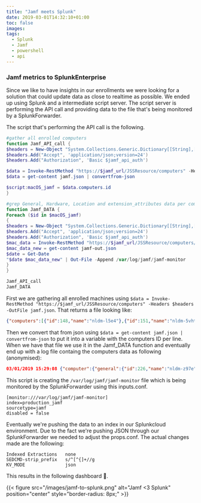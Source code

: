 ```yaml
---
title: "Jamf meets Splunk"
date: 2019-03-01T14:32:10+01:00
toc: false
images:
tags:
  - Splunk
  - Jamf
  - powershell
  - api
---
```


### Jamf metrics to SplunkEnterprise

Since we like to have insights in our enrollments we were looking for a solution that could update data as close to realtime as possible. We ended up using Splunk and a intermediate script server. The script server is performing the API call and providing data to the file that's being monitored by a SplunkForwarder.

The script that's performing the API call is the following.

```powershell
#gather all enrolled computers
function Jamf_API_call {
$headers = New-Object "System.Collections.Generic.Dictionary[[String],[String]]"
$headers.Add("Accept", 'application/json;version=24')
$headers.Add("Authorization", 'Basic $jamf_api_auth')

$data = Invoke-RestMethod "https://$jamf_url/JSSResource/computers" -Headers $headers -OutFile jamf.json
$data = get-content jamf.json | convertfrom-json

$script:macOS_jamf = $data.computers.id
}

#grep General, Hardware, Location and extension_attributes data per computer and add to the log
function Jamf_DATA {
Foreach ($id in $macOS_jamf)
{
$headers = New-Object "System.Collections.Generic.Dictionary[[String],[String]]"
$headers.Add("Accept", 'application/json;version=24')
$headers.Add("Authorization", 'Basic $jamf_api_auth')
$mac_data = Invoke-RestMethod "https://$jamf_url/JSSResource/computers/id/$id/subset/General&Hardware&Location&extensionattributes" -Headers $headers -OutFile jamf-out.json
$mac_data_new = get-content jamf-out.json
$date = Get-Date
"$date $mac_data_new" | Out-File -Append /var/log/jamf/jamf-monitor
}
}

Jamf_API_call
Jamf_DATA
```

First we are gathering all enrolled machines using ```$data = Invoke-RestMethod "https://$jamf_url/JSSResource/computers" -Headers $headers -OutFile jamf.json```. That returns a file looking like:

```json
{"computers":[{"id":148,"name":"nldm-l5e4"},{"id":151,"name":"nldm-5vht"},{"id":152,"name":"nldm-1f61"},{"id":153,"name":"nldm-n86u"},{"id":154,"name":"nldm-bmga"},{"id":165,"name":"nldm-8vjj"},{"id":166,"name":"nldm-9el8"},{"id":168,"name":"nldm-cme4"},{"id":169,"name":"nllm-slr7"},{"id":170,"name":"nldm-o9wm"},{"id":171,"name":"nllm-83em"},{"id":172,"name":"nldm-da30"},{"id":173,"name":"nldm-a9p2"},{"id":174,"name":"nllm-pviq"},{"id":181,"name":"nldm-4o5x"},{"id":184,"name":"nldm-iwn9"},{"id":185,"name":"nldm-yr93"},{"id":205,"name":"nllm-el3h"},{"id":210,"name":"nllm-a4ri"},{"id":211,"name":"nldm-hrzi (2)"},{"id":212,"name":"nllm-8vxm"},{"id":221,"name":"nldm-3xsd"},{"id":222,"name":"nldm-2i3l"},{"id":224,"name":"nldm-9139"},{"id":225,"name":"nldm-4g1t"},{"id":226,"name":"nldm-z97e"}]}
```

Then we convert that from json using ```$data = get-content jamf.json | convertfrom-json``` to put it into a variable with the computers ID per line. When we have that file we use it in the Jamf_DATA function and eventually end up with a log file containg the computers data as following (anonymised):

```json
03/01/2019 15:29:08 {"computer":{"general":{"id":226,"name":"nldm-z97e","mac_address":"xxx","alt_mac_address":"xxx","ip_address":"xxx","last_reported_ip":"xxx","serial_number":"xxx","udid":"xxx","jamf_version":"10.9.0-t1544463445","platform":"Mac","barcode_1":"","barcode_2":"","asset_tag":"","remote_management":{"managed":true,"management_username":"macadmin","management_password_sha256":"xxx"},"mdm_capable":true,"mdm_capable_users":{"mdm_capable_user":"xxx"},"management_status":{"enrolled_via_dep":true,"user_approved_enrollment":true,"user_approved_mdm":true},"report_date":"2019-03-01 09:49:19","report_date_epoch":1551433759204,"report_date_utc":"2019-03-01T09:49:19.204+0000","last_contact_time":"2019-03-01 14:10:28","last_contact_time_epoch":1551449428195,"last_contact_time_utc":"2019-03-01T14:10:28.195+0000","initial_entry_date":"2019-03-01","initial_entry_date_epoch":1551429401260,"initial_entry_date_utc":"2019-03-01T08:36:41.260+0000","last_cloud_backup_date_epoch":0,"last_cloud_backup_date_utc":"","last_enrolled_date_epoch":1551429428657,"last_enrolled_date_utc":"2019-03-01T08:37:08.657+0000","distribution_point":"","sus":"","netboot_server":"","site":{"id":-1,"name":"None"},"itunes_store_account_is_active":false},"location":{"username":"xxx","realname":"xxx","real_name":"xxx","email_address":"xxx","position":"Developer","phone":"","phone_number":"","department":"","building":"xxx","room":""},"hardware":{"make":"Apple","model":"13-inch MacBook Pro (Early 2015)","model_identifier":"MacBookPro12,1","os_name":"Mac OS X","os_version":"10.14.3","os_build":"18D42","master_password_set":false,"active_directory_status":"xxx","service_pack":"","processor_type":"Intel Core i7","processor_architecture":"x86_64","processor_speed":0,"processor_speed_mhz":0,"number_processors":1,"number_cores":2,"total_ram":16384,"total_ram_mb":16384,"boot_rom":"180.0.0.0.0","bus_speed":0,"bus_speed_mhz":0,"battery_capacity":96,"cache_size":4096,"cache_size_kb":4096,"available_ram_slots":0,"optical_drive":"","nic_speed":"10/100/1000","smc_version":"2.28f7","ble_capable":true,"sip_status":"Enabled","gatekeeper_status":"App Store and identified developers","xprotect_version":"2101","institutional_recovery_key":"Not Present","disk_encryption_configuration":"","filevault2_users":[],"storage":[{"disk":"disk0","model":"APPLE SSD SM0512G","revision":"BXZ13A0Q","serial_number":"xxx","size":0,"drive_capacity_mb":0,"connection_type":"NO","smart_status":"Verified","partition":{"name":"Macintosh HD (Boot Partition)","size":476902,"type":"boot","partition_capacity_mb":476902,"percentage_full":3,"filevault_status":"Not Encrypted","filevault_percent":0,"filevault2_status":"Not Encrypted","filevault2_percent":0,"boot_drive_available_mb":0,"lvgUUID":"","lvUUID":"","pvUUID":""}},{"disk":"disk2","model":"","revision":"","serial_number":"","size":0,"drive_capacity_mb":0,"connection_type":"","smart_status":"","partition":{"name":"Google Chrome","size":195,"type":"other","partition_capacity_mb":195,"percentage_full":100,"filevault_status":"Not Encrypted","filevault_percent":0,"filevault2_status":"Not Encrypted","filevault2_percent":0}}],"mapped_printers":[{"name":"xxx @ xxx","uri":"ipp://xxx%20%40%xxx%E2%80%99s%20MacBook%20Pro._ipp._tcp.local./cups","type":"Xerox WorkCentre 6605DN","location":"Weena Copyroom 8A"}]},"extension_attributes":[{"id":1,"name":"coolblue-enrolled","type":"String","value":"3"},{"id":7,"name":"coolblue-filevault","type":"String","value":"FileVault is Off."},{"id":4,"name":"coolblue-initial-hostname","type":"String","value":"nldm-z97e"},{"id":5,"name":"Host name","type":"String","value":"nldm-z97e"},{"id":2,"name":"Last User","type":"String","value":""},{"id":3,"name":"R","type":"String","value":"Not Installed"},{"id":6,"name":"Uptime","type":"String","value":"10:49  up  1:06, 1 user, load averages: 2.13 1.67 1.48"}]}}
```

This script is creating the ```/var/log/jamf/jamf-monitor``` file which is being monitored by the SplunkForwarder using this inputs.conf.

```
[monitor:///var/log/jamf/jamf-monitor]
index=production_jamf
sourcetype=jamf
disabled = false
```

Eventually we're pushing the data to an index in our Splunkcloud environment. Due to the fact we're pushing JSON through our SplunkForwarder we needed to adjust the props.conf. The actual changes made are the following:

```
Indexed Extractions   none
SEDCMD-strip_prefix   s/^[^{]+//g
KV_MODE               json
```

This results in the following dashboard 🧐.

{{< figure src="/images/jamf-to-splunk.png" alt="Jamf <3 Splunk" position="center" style="border-radius: 8px;" >}}
